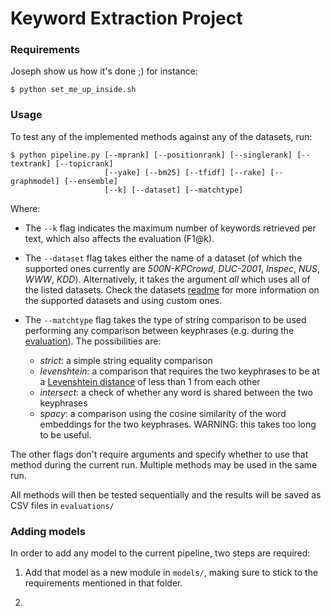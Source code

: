 # Keyword Extraction Project

### Requirements

Joseph show us how it's done ;) for instance:

```
$ python set_me_up_inside.sh
```

### Usage

To test any of the implemented methods against any of the datasets, run:

```
$ python pipeline.py [--mprank] [--positionrank] [--singlerank] [--textrank] [--topicrank]
                     [--yake] [--bm25] [--tfidf] [--rake] [--graphmodel] [--ensemble]
                     [--k] [--dataset] [--matchtype]
```

Where:

* The `--k` flag indicates the maximum number of keywords retrieved per
text, which also affects the evaluation (F1@k).

* The `--dataset` flag takes either the name of a dataset (of which the
supported ones currently are *500N-KPCrowd*, *DUC-2001*, *Inspec*,
*NUS*, *WWW*, *KDD*). Alternatively, it takes the argument *all* which
uses all of the listed datasets. Check the datasets [readme](datasets/README.md) for more
information on the supported datasets and using custom ones.

* The `--matchtype` flag takes the type of string comparison to be used
performing any comparison between keyphrases (e.g. during the [evaluation](utils/README.md)).
The possibilities are:
    * *strict*: a simple string equality comparison
    * *levenshtein*: a comparison that requires the two keyphrases
    to be at a [Levenshtein distance](https://en.wikipedia.org/wiki/Levenshtein_distance)
    of less than 1 from each other
    * *intersect*: a check of whether any word is shared between the two
    keyphrases
    * *spacy*: a comparison using the cosine similarity of the word embeddings
    for the two keyphrases. WARNING: this takes too long to be useful.

The other flags don't require arguments and specify whether to use that
method during the current run. Multiple methods may be used in the same
run.

All methods will then be tested sequentially and the results will be saved
as CSV files in `evaluations/`

### Adding models

In order to add any model to the current pipeline, two steps are required:

1. Add that model as a new module in `models/`, making sure to stick
to the requirements mentioned in that folder.

2. 